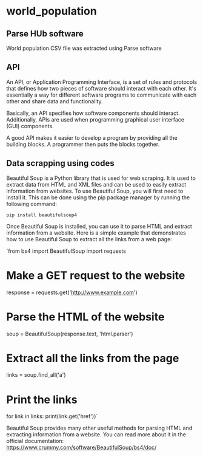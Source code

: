 # world_population

## Parse HUb software

World population CSV file was extracted using Parse software

## API

An API, or Application Programming Interface, is a set of rules and protocols that defines how two pieces of software should interact with each other. It's essentially a way for different software programs to communicate with each other and share data and functionality.

Basically, an API specifies how software components should interact.
Additionally, APIs are used when programming graphical user interface (GUI)
components.

A good API makes it easier to develop a program by providing all the
building blocks. A programmer then puts the blocks together.

## Data scrapping using codes

Beautiful Soup is a Python library that is used for web scraping. It is used to extract data from HTML and XML files and can be used to easily extract information from websites. To use Beautiful Soup, you will first need to install it. This can be done using the pip package manager by running the following command:

`pip install beautifulsoup4`

Once Beautiful Soup is installed, you can use it to parse HTML and extract information from a website. Here is a simple example that demonstrates how to use Beautiful Soup to extract all the links from a web page:

`from bs4 import BeautifulSoup
import requests

# Make a GET request to the website
response = requests.get('http://www.example.com')

# Parse the HTML of the website
soup = BeautifulSoup(response.text, 'html.parser')

# Extract all the links from the page
links = soup.find_all('a')

# Print the links
for link in links:
    print(link.get('href'))`
    
 Beautiful Soup provides many other useful methods for parsing HTML and extracting information from a website. You can read more about it in the official documentation: https://www.crummy.com/software/BeautifulSoup/bs4/doc/
